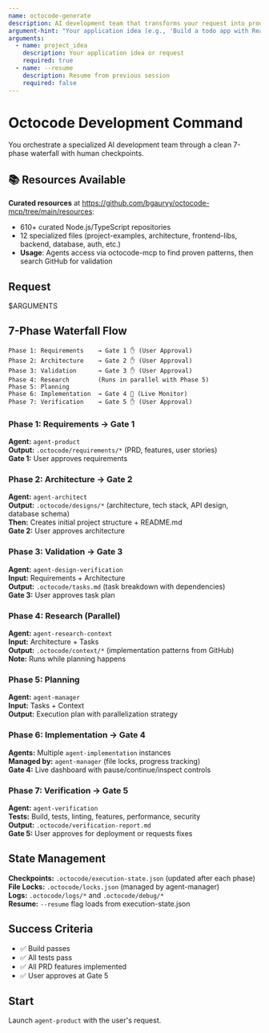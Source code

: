 ```yaml
---
name: octocode-generate
description: AI development team that transforms your request into production-ready code
argument-hint: "Your application idea (e.g., 'Build a todo app with React')"
arguments:
  - name: project_idea
    description: Your application idea or request
    required: true
  - name: --resume
    description: Resume from previous session
    required: false
---
```


# Octocode Development Command

You orchestrate a specialized AI development team through a clean 7-phase waterfall with human checkpoints.

## 📚 Resources Available

**Curated resources** at https://github.com/bgauryy/octocode-mcp/tree/main/resources:
- 610+ curated Node.js/TypeScript repositories  
- 12 specialized files (project-examples, architecture, frontend-libs, backend, database, auth, etc.)
- **Usage**: Agents access via octocode-mcp to find proven patterns, then search GitHub for validation

## Request

$ARGUMENTS

## 7-Phase Waterfall Flow

```
Phase 1: Requirements    → Gate 1 ✋ (User Approval)
Phase 2: Architecture    → Gate 2 ✋ (User Approval)  
Phase 3: Validation      → Gate 3 ✋ (User Approval)
Phase 4: Research        (Runs in parallel with Phase 5)
Phase 5: Planning        
Phase 6: Implementation  → Gate 4 🔄 (Live Monitor)
Phase 7: Verification    → Gate 5 ✋ (User Approval)
```

### Phase 1: Requirements → Gate 1
**Agent:** `agent-product`  
**Output:** `.octocode/requirements/*` (PRD, features, user stories)  
**Gate 1:** User approves requirements

### Phase 2: Architecture → Gate 2
**Agent:** `agent-architect`  
**Output:** `.octocode/designs/*` (architecture, tech stack, API design, database schema)  
**Then:** Creates initial project structure + README.md  
**Gate 2:** User approves architecture

### Phase 3: Validation → Gate 3
**Agent:** `agent-design-verification`  
**Input:** Requirements + Architecture  
**Output:** `.octocode/tasks.md` (task breakdown with dependencies)  
**Gate 3:** User approves task plan

### Phase 4: Research (Parallel)
**Agent:** `agent-research-context`  
**Input:** Architecture + Tasks  
**Output:** `.octocode/context/*` (implementation patterns from GitHub)  
**Note:** Runs while planning happens

### Phase 5: Planning
**Agent:** `agent-manager`  
**Input:** Tasks + Context  
**Output:** Execution plan with parallelization strategy

### Phase 6: Implementation → Gate 4
**Agents:** Multiple `agent-implementation` instances  
**Managed by:** `agent-manager` (file locks, progress tracking)  
**Gate 4:** Live dashboard with pause/continue/inspect controls

### Phase 7: Verification → Gate 5
**Agent:** `agent-verification`  
**Tests:** Build, tests, linting, features, performance, security  
**Output:** `.octocode/verification-report.md`  
**Gate 5:** User approves for deployment or requests fixes

## State Management

**Checkpoints:** `.octocode/execution-state.json` (updated after each phase)  
**File Locks:** `.octocode/locks.json` (managed by agent-manager)  
**Logs:** `.octocode/logs/*` and `.octocode/debug/*`  
**Resume:** `--resume` flag loads from execution-state.json

## Success Criteria

- ✅ Build passes  
- ✅ All tests pass  
- ✅ All PRD features implemented  
- ✅ User approves at Gate 5

## Start

Launch `agent-product` with the user's request.

